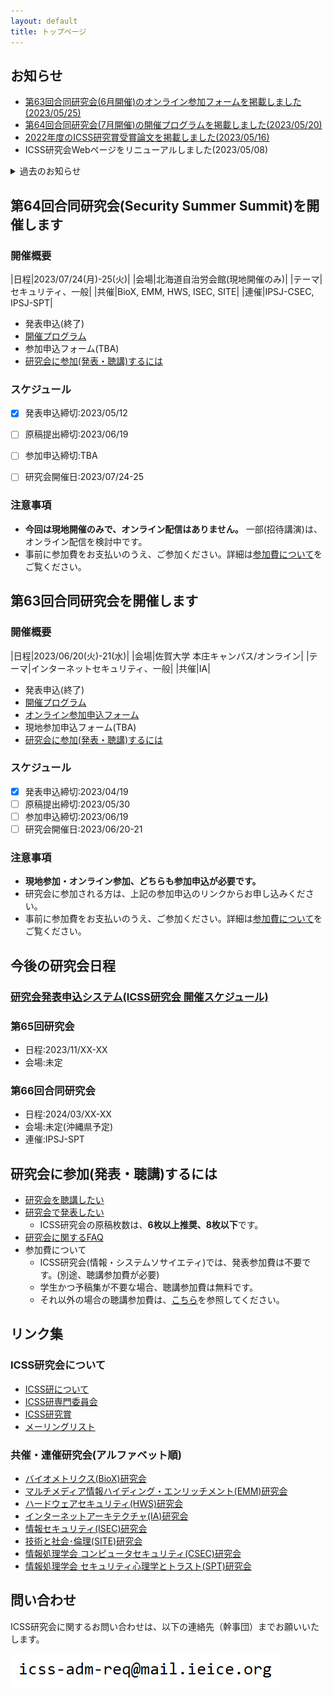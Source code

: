 ```yaml
---
layout: default
title: トップページ
---
```


## お知らせ
- [第63回合同研究会(6月開催)のオンライン参加フォームを掲載しました(2023/05/25)](#%E7%AC%AC63%E5%9B%9E%E5%90%88%E5%90%8C%E7%A0%94%E7%A9%B6%E4%BC%9A%E3%82%92%E9%96%8B%E5%82%AC%E3%81%97%E3%81%BE%E3%81%99)
- [第64回合同研究会(7月開催)の開催プログラムを掲載しました(2023/05/20)](#%E7%AC%AC64%E5%9B%9E%E5%90%88%E5%90%8C%E7%A0%94%E7%A9%B6%E4%BC%9Asecurity-summer-summit%E3%82%92%E9%96%8B%E5%82%AC%E3%81%97%E3%81%BE%E3%81%99)
- [2022年度のICSS研究賞受賞論文を掲載しました(2023/05/16)](award.html)
- ICSS研究会Webページをリニューアルしました(2023/05/08)


<details>
<summary>過去のお知らせ</summary>
<div markdown="1">
- [第64回合同研究会(7月)を開催します](#%E7%AC%AC64%E5%9B%9E%E5%90%88%E5%90%8C%E7%A0%94%E7%A9%B6%E4%BC%9Asecurity-summer-summit%E3%82%92%E9%96%8B%E5%82%AC%E3%81%97%E3%81%BE%E3%81%99)
- [第63回合同研究会(6月)を開催します](#%E7%AC%AC63%E5%9B%9E%E5%90%88%E5%90%8C%E7%A0%94%E7%A9%B6%E4%BC%9A%E3%82%92%E9%96%8B%E5%82%AC%E3%81%97%E3%81%BE%E3%81%99)
</div>
</details>


## 第64回合同研究会(Security Summer Summit)を開催します

### 開催概要

|日程|2023/07/24(月)-25(火)|
|会場|北海道自治労会館(現地開催のみ)|
|テーマ|セキュリティ、一般|
|共催|BioX, EMM, HWS, ISEC, SITE|
|連催|IPSJ-CSEC, IPSJ-SPT|

- 発表申込(終了)
- [開催プログラム](https://ken.ieice.org/ken/program/index.php?tgs_regid=3d8f0b8b4c5b42e831838e7283fce5e7f479a15b0c31f5a6ce5e9a4a2cd4c966&tgid=IEICE-ICSS)
- 参加申込フォーム(TBA)
- [研究会に参加(発表・聴講)するには](#%E7%A0%94%E7%A9%B6%E4%BC%9A%E3%81%AB%E5%8F%82%E5%8A%A0%E7%99%BA%E8%A1%A8%E8%81%B4%E8%AC%9B%E3%81%99%E3%82%8B%E3%81%AB%E3%81%AF)

### スケジュール
- [x] 発表申込締切:2023/05/12
- [ ] 原稿提出締切:2023/06/19
- [ ] 参加申込締切:TBA
- [ ] 研究会開催日:2023/07/24-25


### 注意事項
- **今回は現地開催のみで、オンライン配信はありません。** 一部(招待講演)は、オンライン配信を検討中です。
- 事前に参加費をお支払いのうえ、ご参加ください。詳細は[参加費について](https://ken.ieice.org/ken/user/index.php?cmd=participation&tgs_regid=3d8f0b8b4c5b42e831838e7283fce5e7f479a15b0c31f5a6ce5e9a4a2cd4c966)をご覧ください。


## 第63回合同研究会を開催します

### 開催概要

|日程|2023/06/20(火)-21(水)|
|会場|佐賀大学 本庄キャンパス/オンライン|
|テーマ|インターネットセキュリティ、一般|
|共催|IA|

- 発表申込(終了)
- [開催プログラム](https://ken.ieice.org/ken/program/index.php?tgs_regid=58f8ecb0eeaad4eacaba3d2d8b7acd75963042fceac1dcae650e83b1909921ac&tgid=IEICE-ICSS)
- [オンライン参加申込フォーム](https://ken.ieice.org/ken/form/partform.php?tgs_regid=58f8ecb0eeaad4eacaba3d2d8b7acd75963042fceac1dcae650e83b1909921ac&lang=)
- 現地参加申込フォーム(TBA)
- [研究会に参加(発表・聴講)するには](#%E7%A0%94%E7%A9%B6%E4%BC%9A%E3%81%AB%E5%8F%82%E5%8A%A0%E7%99%BA%E8%A1%A8%E8%81%B4%E8%AC%9B%E3%81%99%E3%82%8B%E3%81%AB%E3%81%AF)

### スケジュール
- [x] 発表申込締切:2023/04/19
- [ ] 原稿提出締切:2023/05/30
- [ ] 参加申込締切:2023/06/19
- [ ] 研究会開催日:2023/06/20-21

### 注意事項
- **現地参加・オンライン参加、どちらも参加申込が必要です。**
- 研究会に参加される方は、上記の参加申込のリンクからお申し込みください。
- 事前に参加費をお支払いのうえ、ご参加ください。詳細は[参加費について](https://ken.ieice.org/ken/user/index.php?cmd=participation&tgs_regid=58f8ecb0eeaad4eacaba3d2d8b7acd75963042fceac1dcae650e83b1909921ac)をご覧ください。

## 今後の研究会日程

### [研究会発表申込システム(ICSS研究会 開催スケジュール)](https://www.ieice.org/ken/program/index.php?tgid=ICSS)

### 第65回研究会
- 日程:2023/11/XX-XX
- 会場:未定

### 第66回合同研究会
- 日程:2024/03/XX-XX
- 会場:未定(沖縄県予定)
- 連催:IPSJ-SPT

## 研究会に参加(発表・聴講)するには
- [研究会を聴講したい](https://www.ieice.org/jpn_r/event/kenkyukai/index.html?id=choko)
- [研究会で発表したい](https://www.ieice.org/jpn_r/event/kenkyukai/index.html?id=happyo)
  - ICSS研究会の原稿枚数は、**6枚以上推奨、8枚以下**です。
- [研究会に関するFAQ](https://www.ieice.org/jpn_r/faq/kenkyuukai.html)
- 参加費について
  - ICSS研究会(情報・システムソサイエティ)では、発表参加費は不要です。(別途、聴講参加費が必要)
  - 学生かつ予稿集が不要な場合、聴講参加費は無料です。
  - それ以外の場合の聴講参加費は、[こちら](https://www.ieice.org/jpn_r/event/kenkyukai/entry_fee.html?id=iss)を参照してください。

## リンク集
### ICSS研究会について
- [ICSS研について](about.html)
- [ICSS研専門委員会](committee.html)
- [ICSS研究賞](award.html)
- [メーリングリスト](ml.html)

### 共催・連催研究会(アルファベット順)
- [バイオメトリクス(BioX)研究会](https://biox.jp/)
- [マルチメディア情報ハイディング・エンリッチメント(EMM)研究会](https://www.ieice.org/iss/emm/)
- [ハードウェアセキュリティ(HWS)研究会](https://www.ieice.org/~hws/top)
- [インターネットアーキテクチャ(IA)研究会](https://www.ieice.org/cs/ia/jpn/doku.php)
- [情報セキュリティ(ISEC)研究会](https://www.ieice.org/~isec/)
- [技術と社会･倫理(SITE)研究会](https://www.ieice.org/~site/)
- [情報処理学会 コンピュータセキュリティ(CSEC)研究会](https://www.iwsec.org/csec/)
- [情報処理学会 セキュリティ心理学とトラスト(SPT)研究会](https://www.iwsec.org/spt/)


## 問い合わせ
ICSS研究会に関するお問い合わせは、以下の連絡先（幹事団）までお願いいたします。

![幹事団](d.PNG)
